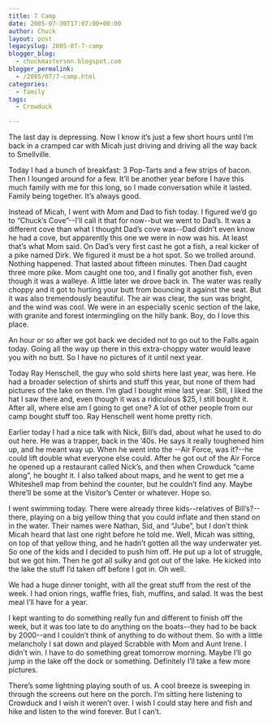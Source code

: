 ```yaml
---
title: 7 Camp
date: 2005-07-30T17:07:00+00:00
author: Chuck
layout: post
legacyslug: 2005-07-7-camp
blogger_blog:
  - chuckmasterson.blogspot.com
blogger_permalink:
  - /2005/07/7-camp.html
categories:
  - family
tags:
  - Crowduck

---
```

The last day is depressing. Now I know it’s just a few short hours until I’m
back in a cramped car with Micah just driving and driving all the way back to
Smellville.

Today I had a bunch of breakfast: 3 Pop-Tarts and a few strips of bacon. Then I
lounged around for a few. It’ll be another year before I have this much family
with me for this long, so I made conversation while it lasted. Family being
together. It’s always good.

Instead of Micah, I went with _Mom_ and Dad to fish today. I figured we’d go to
“Chuck’s Cove”--I’ll call it that for now--but we went to Dad’s. It was a
different cove than what I thought Dad’s cove was--Dad didn’t even know he had
a cove, but apparently this one we were in now was his. At least that’s what
Mom said. On Dad’s very first cast he got a fish, a real kicker of a pike named
Dirk. We figured it must be a hot spot. So we trolled around. Nothing happened.
That lasted about fifteen minutes. Then Dad caught three more pike. Mom caught
one too, and I finally got another fish, even though it was a walleye. A little
later we drove back in. The water was really choppy and it got to hurting your
butt from bouncing it against the seat. But it was also tremendously beautiful.
The air was clear, the sun was bright, and the wind was cool. We were in an
especially scenic section of the lake, with granite and forest intermingling on
the hilly bank. Boy, do I love this place.

An hour or so after we got back we decided not to go out to the Falls again
today. Going all the way up there in this extra-choppy water would leave you
with no butt. So I have no pictures of it until next year.

Today Ray Henschell, the guy who sold shirts here last year, was here. He had a
broader selection of shirts and stuff this year, but none of them had pictures
of the lake on them. I’m glad I bought mine last year. Still, I liked the hat I
saw there and, even though it was a ridiculous $25, I still bought it. After
all, where else am I going to get one? A lot of other people from our camp
bought stuff too. Ray Henschell went home pretty rich.

Earlier today I had a nice talk with Nick, Bill’s dad, about what he used to do
out here. He was a trapper, back in the ’40s. He says it really toughened him
up, and he meant way up. When he went into the --Air Force, was it?--he could
lift double what everyone else could. After he got out of the Air Force he
opened up a restaurant called Nick’s, and then when Crowduck “came along”, he
bought it. I also talked about maps, and he went to get me a Whiteshell map
from behind the counter, but he couldn’t find any. Maybe there’ll be some at
the Visitor’s Center or whatever. Hope so.

I went swimming today. There were already three kids--relatives of
Bill’s?--there, playing on a big yellow thing that you could inflate and then
stand on in the water. Their names were Nathan, Sid, and “Jube”, but I don’t
think Micah heard that last one right before he told me. Well, Micah was
sitting, on top of that yellow thing, and he hadn’t gotten all the way
underwater yet. So one of the kids and I decided to push him off. He put up a
lot of struggle, but we got him. Then he got all sulky and got out of the lake.
He kicked into the lake the stuff I’d taken off before I got in. Oh well.

We had a huge dinner tonight, with all the great stuff from the rest of the
week. I had onion rings, waffle fries, fish, muffins, and salad. It was the
best meal I’ll have for a year. 

I kept wanting to do something really fun and different to finish off the week,
but it was too late to do anything on the boats--they had to be back by
2000--and I couldn’t think of anything to do without them. So with a little
melancholy I sat down and played Scrabble with Mom and Aunt Irene. I didn’t
win. I have to do something great tomorrow morning. Maybe I’ll go jump in the
lake off the dock or something. Definitely I’ll take a few more pictures.

There’s some lightning playing south of us. A cool breeze is sweeping in
through the screens out here on the porch. I’m sitting here listening to
Crowduck and I wish it weren’t over. I wish I could stay here and fish and hike
and listen to the wind forever. But I can’t.
